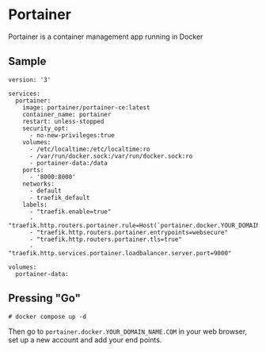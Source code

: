 # Portainer

Portainer is a container management app running in Docker

## Sample

    version: '3'

    services:
      portainer:
        image: portainer/portainer-ce:latest
        container_name: portainer
        restart: unless-stopped
        security_opt:
          - no-new-privileges:true
        volumes:
          - /etc/localtime:/etc/localtime:ro
          - /var/run/docker.sock:/var/run/docker.sock:ro
          - portainer-data:/data
        ports:
          - '8000:8000'
        networks:
          - default
          - traefik_default
        labels:
          - "traefik.enable=true"
          - "traefik.http.routers.portainer.rule=Host(`portainer.docker.YOUR_DOMAIN_NAME.COM`)"
          - "traefik.http.routers.portainer.entrypoints=websecure"
          - "traefik.http.routers.portainer.tls=true"
          - "traefik.http.services.portainer.loadbalancer.server.port=9000"

    volumes:
      portainer-data:

## Pressing "Go"

```
# docker compose up -d
```

Then go to `portainer.docker.YOUR_DOMAIN_NAME.COM` in your web browser, set up a new account and add your end points.
